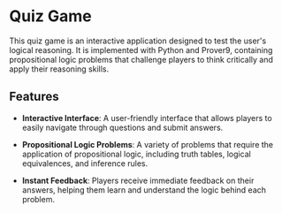 # Quiz Game

This quiz game is an interactive application designed to test the user's logical reasoning. It is implemented with Python and Prover9, containing propositional logic problems that challenge players to think critically and apply their reasoning skills.

## Features

- **Interactive Interface**: A user-friendly interface that allows players to easily navigate through questions and submit answers.
  
- **Propositional Logic Problems**: A variety of problems that require the application of propositional logic, including truth tables, logical equivalences, and inference rules.

- **Instant Feedback**: Players receive immediate feedback on their answers, helping them learn and understand the logic behind each problem.
